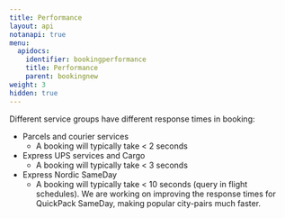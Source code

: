```yaml
---
title: Performance
layout: api
notanapi: true
menu:
  apidocs:
    identifier: bookingperformance
    title: Performance
    parent: bookingnew
weight: 3
hidden: true
---
```


Different service groups have different response times in booking:

  - Parcels and courier services
    - A booking will typically take < 2 seconds
  - Express UPS services and Cargo
    - A booking will typically take < 3 seconds
  - Express Nordic SameDay
    - A booking will typically take < 10 seconds (query in flight schedules). We are working on improving the response times for QuickPack SameDay, making popular city-pairs much faster.
